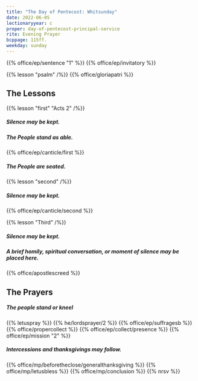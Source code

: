 ```yaml
---
title: "The Day of Pentecost: Whitsunday"
date: 2022-06-05
lectionaryyear: c
proper: day-of-pentecost-principal-service
rite: Evening Prayer
bcppage: 115ff.
weekday: sunday
---
```


{{% office/ep/sentence "1" %}}
{{% office/ep/invitatory %}}

{{% lesson "psalm" /%}}
{{% office/gloriapatri %}}

## The Lessons
{{% lesson "first" "Acts 2" /%}}

##### Silence may be kept.
##### The People stand as able.
{{% office/ep/canticle/first %}}
##### The People are seated.

{{% lesson "second" /%}}

##### Silence may be kept.
{{% office/ep/canticle/second %}}

{{% lesson "Third" /%}}

##### Silence may be kept.
##### A brief homily, spiritual conversation, or moment of silence may be placed here.

{{% office/apostlescreed %}}

## The Prayers
##### The people stand or kneel
{{% letuspray %}}
{{% he/lordsprayer/2 %}}
{{% office/ep/suffragesb %}}
{{% office/propercollect %}}
{{% office/ep/collect/presence %}}
{{% office/ep/mission "2" %}}
##### Intercessions and thanksgivings may follow.

{{% office/mp/beforetheclose/generalthanksgiving %}}
{{% office/mp/letusbless %}}
{{% office/mp/conclusion %}}
{{% nrsv %}}
